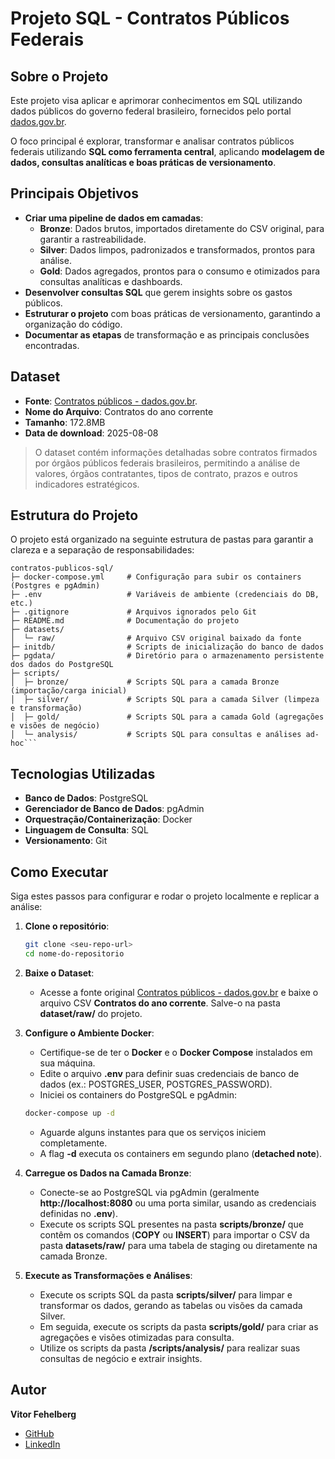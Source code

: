 # Projeto SQL - Contratos Públicos Federais

## Sobre o Projeto
Este projeto visa aplicar e aprimorar conhecimentos em SQL utilizando dados públicos do governo federal brasileiro, fornecidos pelo portal [dados.gov.br](https://dados.gov.br).

O foco principal é explorar, transformar e analisar contratos públicos federais utilizando **SQL como ferramenta central**, aplicando **modelagem de dados, consultas analíticas e boas práticas de versionamento**.

## Principais Objetivos

- **Criar uma pipeline de dados em camadas**:
    - **Bronze**: Dados brutos, importados diretamente do CSV original, para garantir a rastreabilidade.
    - **Silver**: Dados limpos, padronizados e transformados, prontos para análise.
    - **Gold**: Dados agregados, prontos para o consumo e otimizados para consultas analíticas e dashboards.
- **Desenvolver consultas SQL** que gerem insights sobre os gastos públicos.
- **Estruturar o projeto** com boas práticas de versionamento, garantindo a organização do código. 
- **Documentar as etapas** de transformação e as principais conclusões encontradas.

## Dataset

- **Fonte**: [Contratos públicos - dados.gov.br](https://dados.gov.br/dados/conjuntos-dados/comprasgovbr-contratos).
- **Nome do Arquivo**: Contratos do ano corrente
- **Tamanho**: 172.8MB
- **Data de download**: 2025-08-08

> O dataset contém informações detalhadas sobre contratos firmados por órgãos públicos federais brasileiros, permitindo a análise de valores, órgãos contratantes, tipos de contrato, prazos e outros indicadores estratégicos.

## Estrutura do Projeto

O projeto está organizado na seguinte estrutura de pastas para garantir a clareza e a separação de responsabilidades:

```text
contratos-publicos-sql/
├─ docker-compose.yml     # Configuração para subir os containers (Postgres e pgAdmin)
├─ .env                   # Variáveis de ambiente (credenciais do DB, etc.)
├─ .gitignore             # Arquivos ignorados pelo Git
├─ README.md              # Documentação do projeto
├─ datasets/
│  └─ raw/                # Arquivo CSV original baixado da fonte
├─ initdb/                # Scripts de inicialização do banco de dados
├─ pgdata/                # Diretório para o armazenamento persistente dos dados do PostgreSQL
├─ scripts/
│  ├─ bronze/             # Scripts SQL para a camada Bronze (importação/carga inicial)
│  ├─ silver/             # Scripts SQL para a camada Silver (limpeza e transformação)
│  ├─ gold/               # Scripts SQL para a camada Gold (agregações e visões de negócio)
│  └─ analysis/           # Scripts SQL para consultas e análises ad-hoc```
```

## Tecnologias Utilizadas

- **Banco de Dados**: PostgreSQL
- **Gerenciador de Banco de Dados**: pgAdmin
- **Orquestração/Containerização**: Docker
- **Linguagem de Consulta**: SQL
- **Versionamento**: Git

## Como Executar

Siga estes passos para configurar e rodar o projeto localmente e replicar a análise:

1.  **Clone o repositório**:
    ```bash
    git clone <seu-repo-url>
    cd nome-do-repositorio
    ```
2. **Baixe o Dataset**:
    - Acesse a fonte original [Contratos públicos - dados.gov.br](https://dados.gov.br/dados/conjuntos-dados/comprasgovbr-contratos) e baixe o arquivo CSV **Contratos do ano corrente**. Salve-o na pasta **dataset/raw/** do projeto.
3.  **Configure o Ambiente Docker**:
    - Certifique-se de ter o **Docker** e o **Docker Compose** instalados em sua máquina.
    - Edite o arquivo **.env** para definir suas credenciais de banco de dados (ex.: POSTGRES_USER, POSTGRES_PASSWORD).
    - Iniciei os containers do PostgreSQL e pgAdmin:
    ```bash
    docker-compose up -d
    ```
    - Aguarde alguns instantes para que os serviços iniciem completamente.
    - A flag **-d** executa os containers em segundo plano (**detached note**).
    
4.  **Carregue os Dados na Camada Bronze**:
    - Conecte-se ao PostgreSQL via pgAdmin (geralmente **http://localhost:8080** ou uma porta similar, usando as credenciais definidas no **.env**).
    - Execute os scripts SQL presentes na pasta **scripts/bronze/** que contêm os comandos (**COPY** ou **INSERT**) para importar o CSV da pasta **datasets/raw/** para uma tabela de staging ou diretamente na camada Bronze.
5.  **Execute as Transformações e Análises**:
    - Execute os scripts SQL da pasta **scripts/silver/** para limpar e transformar os dados, gerando as tabelas ou visões da camada Silver.
    - Em seguida, execute os scripts da pasta **scripts/gold/** para criar as agregações e visões otimizadas para consulta.
    - Utilize os scripts da pasta **/scripts/analysis/** para realizar suas consultas de negócio e extrair insights.
    
## Autor

**Vitor Fehelberg**

- [GitHub](https://github.com/vitorfehelberg)
- [LinkedIn](https://www.linkedin.com/in/vitor-fehelberg-851156101/)